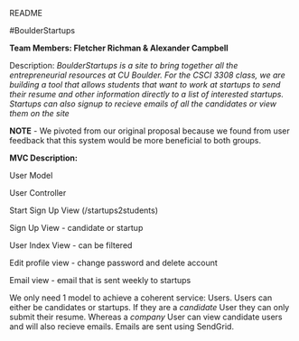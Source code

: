 README

#BoulderStartups

**Team Members: Fletcher Richman & Alexander Campbell**

Description: *BoulderStartups is a site to bring together all the entrepreneurial resources at CU Boulder. For the CSCI 3308 class, we are building a tool that allows students that want to work at startups to send their resume and other information directly to a list of interested startups. Startups can also signup to recieve emails of all the candidates or view them on the site*

**NOTE** - We pivoted from our original proposal because we found from user feedback that this system would be more beneficial to both groups. 

**MVC Description:**

User Model

User Controller

Start Sign Up View (/startups2students)

Sign Up View - candidate or startup

User Index View - can be filtered 

Edit profile view - change password and delete account

Email view - email that is sent weekly to startups

We only need 1 model to achieve a coherent service: Users.  Users can either be candidates or startups.  If they are a *candidate* User they can only submit their resume.  Whereas a *company* User can view candidate users and will also recieve emails. Emails are sent using SendGrid. 
